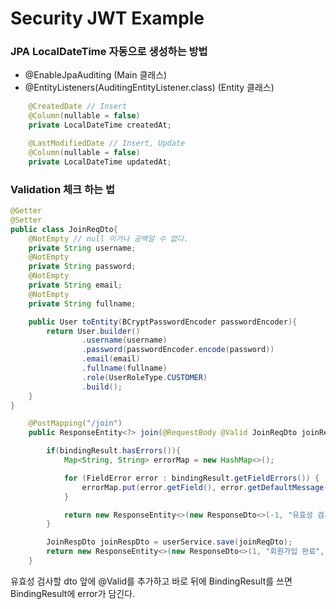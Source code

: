 # Security JWT Example

### JPA LocalDateTime 자동으로 생성하는 방법
- @EnableJpaAuditing (Main 클래스)
- @EntityListeners(AuditingEntityListener.class) (Entity 클래스)
```java
    @CreatedDate // Insert
    @Column(nullable = false)
    private LocalDateTime createdAt;

    @LastModifiedDate // Insert, Update
    @Column(nullable = false)
    private LocalDateTime updatedAt;
```

### Validation 체크 하는 법

```java
@Getter
@Setter
public class JoinReqDto{
    @NotEmpty // null 이거나 공백일 수 없다.
    private String username;
    @NotEmpty
    private String password;
    @NotEmpty
    private String email;
    @NotEmpty
    private String fullname;

    public User toEntity(BCryptPasswordEncoder passwordEncoder){
        return User.builder()
                .username(username)
                .password(passwordEncoder.encode(password))
                .email(email)
                .fullname(fullname)
                .role(UserRoleType.CUSTOMER)
                .build();
    }
}
```
```java
    @PostMapping("/join")
    public ResponseEntity<?> join(@RequestBody @Valid JoinReqDto joinReqDto, BindingResult bindingResult){

        if(bindingResult.hasErrors()){
            Map<String, String> errorMap = new HashMap<>();

            for (FieldError error : bindingResult.getFieldErrors()) {
                errorMap.put(error.getField(), error.getDefaultMessage());
            }

            return new ResponseEntity<>(new ResponseDto<>(-1, "유효성 검사 실패" ,errorMap), HttpStatus.BAD_REQUEST);
        }

        JoinRespDto joinRespDto = userService.save(joinReqDto);
        return new ResponseEntity<>(new ResponseDto<>(1, "회원가입 완료", joinRespDto), HttpStatus.CREATED);
    }
```
유효성 검사할 dto 앞에 @Valid를 추가하고 바로 뒤에 BindingResult를 쓰면 BindingResult에 error가 담긴다.

